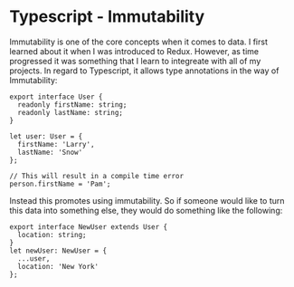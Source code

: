  Typescript - Immutability 
==========================

Immutability is one of the core concepts when it comes to data. I first
learned about it when I was introduced to Redux. However, as time
progressed it was something that I learn to integreate with all of my
projects. In regard to Typescript, it allows type annotations in the way
of Immutability:

    export interface User {
      readonly firstName: string;
      readonly lastName: string;
    }

    let user: User = {
      firstName: 'Larry',
      lastName: 'Snow'
    };

    // This will result in a compile time error
    person.firstName = 'Pam';

Instead this promotes using immutability. So if someone would like to
turn this data into something else, they would do something like the
following:

    export interface NewUser extends User {
      location: string;
    }
    let newUser: NewUser = {
      ...user,
      location: 'New York'
    };
